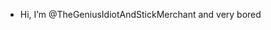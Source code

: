 - Hi, I’m @TheGeniusIdiotAndStickMerchant and very bored

<!---
TheGeniusIdiotAndStickMerchant/TheGeniusIdiotAndStickMerchant is a ✨ special ✨ repository because its `README.md` (this file) appears on your GitHub profile.
You can click the Preview link to take a look at your changes.
--->
